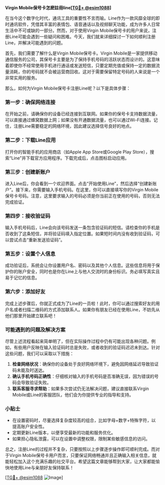 **Virgin Mobile保号卡怎麽註冊line[[TG💪+ @esim1088](https://t.me/s/esim1088)]**

在当今这个数字化时代，通讯工具的重要性不言而喻。Line作为一款风靡全球的即时通讯软件，凭借其丰富的表情包、语音通话以及视频聊天功能，成为许多人日常生活中不可或缺的一部分。然而，对于使用Virgin Mobile保号卡的用户来说，注册Line可能会遇到一些疑问和困难。今天，我们就来详细探讨一下如何顺利注册Line，并解决可能遇到的问题。

首先，我们需要了解什么是Virgin Mobile保号卡。Virgin Mobile是一家提供移动通信服务的公司，其保号卡主要是为了保持手机号码的活跃状态而设计的。这意味着即使你不经常使用手机进行通话或发送短信，只要定期充值或保持一定的数据流量消耗，你的号码就不会被运营商回收。这对于需要保留特定号码的人来说是一个非常实用的服务。

那么，如何为Virgin Mobile保号卡注册Line呢？以下是具体步骤：

### 第一步：确保网络连接

在开始之前，请确保你的设备已经连接到互联网。如果你的保号卡支持数据流量，可以直接通过蜂窝数据上网；如果没有开通数据流量，也可以通过Wi-Fi连接。记住，注册Line需要稳定的网络环境，因此建议选择信号良好的地点。

### 第二步：下载Line应用

打开你的智能手机的应用商店（如Apple App Store或Google Play Store），搜索“Line”并下载官方应用程序。下载完成后，点击图标启动应用。

### 第三步：创建新账户

进入Line后，你会看到一个欢迎界面。点击“开始使用Line”，然后选择“创建新账户”。接下来，你需要输入手机号码。在这里，你可以直接填写你的Virgin Mobile保号卡号码。注意，这里要求输入的号码必须是你当前正在使用的号码，否则无法完成验证。

### 第四步：接收验证码

输入手机号码后，Line会向该号码发送一条包含验证码的短信。请检查你的手机是否收到了这条短信，并将验证码填入指定位置。如果短时间内没有收到验证码，可以尝试点击“重新发送验证码”。

### 第五步：设置个人信息

成功验证后，系统会让你设置用户名、密码以及其他个人信息。这些信息将用于保护你的账户安全，同时也是你在Line上与他人交流时的身份标识。务必填写真实且易于记忆的信息。

### 第六步：添加好友

完成上述步骤后，你就正式成为了Line的一员啦！此时，你可以通过搜索好友的用户名或者扫描二维码的方式添加联系人。如果你有朋友已经在使用Line，不妨先从他们那里开始建立联系吧！

### 可能遇到的问题及解决方案

尽管上述流程看起来简单明了，但在实际操作过程中仍有可能出现各种问题。例如，有些用户反映在输入验证码时总是失败，或者收到的验证码迟迟未到达。针对这些问题，我们可以采取以下措施：

1. **检查网络状况**：确保你的设备处于良好网络环境下，避免因网络延迟导致验证码未能及时送达。
2. **确认手机号码正确性**：仔细核对输入的手机号码是否准确无误，因为错误的号码会导致验证失败。
3. **联系客服寻求帮助**：如果多次尝试仍无法解决问题，建议直接联系Virgin Mobile或Line的客服团队，他们会为你提供专业的指导和支持。

### 小贴士

- 在设置密码时，尽量选择复杂度较高的组合，比如字母+数字+特殊字符，以提高账户安全性。
- 定期更新Line版本，以便享受最新的功能和服务优化。
- 如果担心隐私泄露，可以在设置中调整权限，限制某些敏感信息的访问。

总之，注册Line的过程并不复杂，只要按照以上步骤逐步操作即可顺利完成。而对于Virgin Mobile保号卡用户而言，只要保证网络畅通并且正确输入相关信息，就能轻松加入这个充满乐趣的社交平台。希望这篇文章能够帮到大家，让大家都能愉快地使用Line与亲朋好友保持联系！

[[TG💪+ @esim1088](https://t.me/s/esim1088) ![Image](https://i.postimg.cc/4NQfJmqS/Snipaste-2025-05-13-00-14-12.png)]
